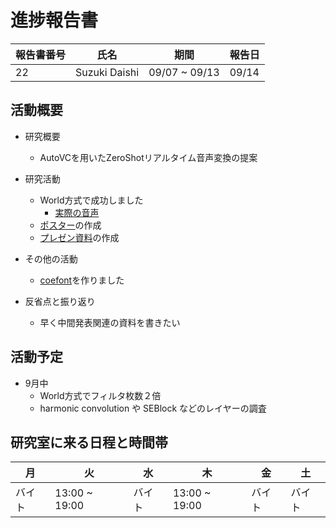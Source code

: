 
# 進捗報告書

報告書番号 | 氏名   | 期間         | 報告日
----- | ---- | ---------- | ---
22    | Suzuki Daishi | 09/07 ~ 09/13 | 09/14

## 活動概要

- 研究概要
  - AutoVCを用いたZeroShotリアルタイム音声変換の提案

- 研究活動
  - World方式で成功しました
    - [実際の音声](https://suzukidaishi.github.io/pd3-tyuukan/)
  - [ポスター](../concept/中間発表ポスター.pdf)の作成
  - [プレゼン資料](https://docs.google.com/presentation/d/1rNzJ9eX7GmUr3nKP-dklFDoDMkKb78rRmTdLTq9GKlg/edit?usp=sharing)の作成
- その他の活動
  - [coefont](https://coefont.cloud/coefonts/ef9333f2-57ea-477c-97fe-59d4bf4869ec)を作りました

- 反省点と振り返り
  - 早く中間発表関連の資料を書きたい

## 活動予定

- 9月中
  - World方式でフィルタ枚数２倍
  - harmonic convolution や SEBlock などのレイヤーの調査

## 研究室に来る日程と時間帯

| 月             | 火            | 水            | 木            | 金             | 土
| ------------- | ------------- | ------------- | ------------- | ------------- | -------------
| バイト | 13:00 ~ 19:00 | バイト | 13:00 ~ 19:00 | バイト | バイト